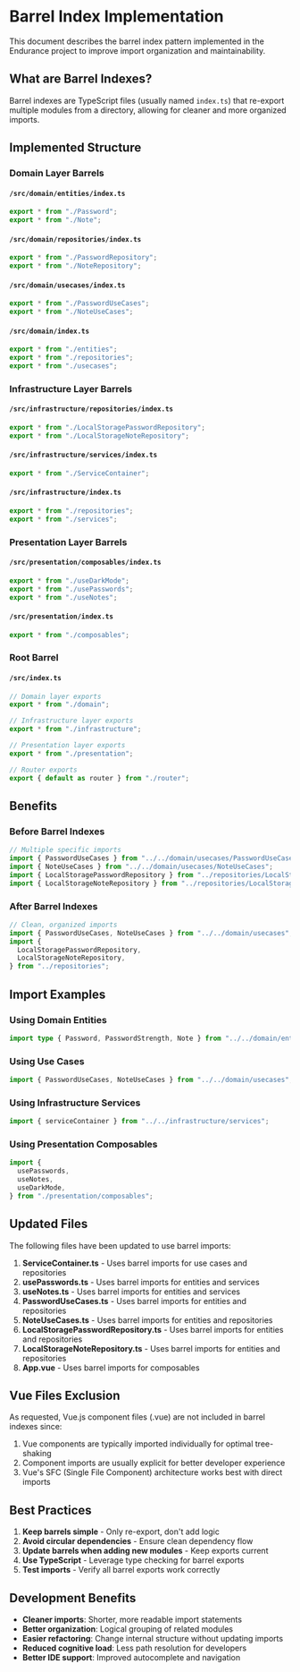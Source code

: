 # Barrel Index Implementation

This document describes the barrel index pattern implemented in the Endurance project to improve import organization and maintainability.

## What are Barrel Indexes?

Barrel indexes are TypeScript files (usually named `index.ts`) that re-export multiple modules from a directory, allowing for cleaner and more organized imports.

## Implemented Structure

### Domain Layer Barrels

#### `/src/domain/entities/index.ts`

```typescript
export * from "./Password";
export * from "./Note";
```

#### `/src/domain/repositories/index.ts`

```typescript
export * from "./PasswordRepository";
export * from "./NoteRepository";
```

#### `/src/domain/usecases/index.ts`

```typescript
export * from "./PasswordUseCases";
export * from "./NoteUseCases";
```

#### `/src/domain/index.ts`

```typescript
export * from "./entities";
export * from "./repositories";
export * from "./usecases";
```

### Infrastructure Layer Barrels

#### `/src/infrastructure/repositories/index.ts`

```typescript
export * from "./LocalStoragePasswordRepository";
export * from "./LocalStorageNoteRepository";
```

#### `/src/infrastructure/services/index.ts`

```typescript
export * from "./ServiceContainer";
```

#### `/src/infrastructure/index.ts`

```typescript
export * from "./repositories";
export * from "./services";
```

### Presentation Layer Barrels

#### `/src/presentation/composables/index.ts`

```typescript
export * from "./useDarkMode";
export * from "./usePasswords";
export * from "./useNotes";
```

#### `/src/presentation/index.ts`

```typescript
export * from "./composables";
```

### Root Barrel

#### `/src/index.ts`

```typescript
// Domain layer exports
export * from "./domain";

// Infrastructure layer exports
export * from "./infrastructure";

// Presentation layer exports
export * from "./presentation";

// Router exports
export { default as router } from "./router";
```

## Benefits

### Before Barrel Indexes

```typescript
// Multiple specific imports
import { PasswordUseCases } from "../../domain/usecases/PasswordUseCases";
import { NoteUseCases } from "../../domain/usecases/NoteUseCases";
import { LocalStoragePasswordRepository } from "../repositories/LocalStoragePasswordRepository";
import { LocalStorageNoteRepository } from "../repositories/LocalStorageNoteRepository";
```

### After Barrel Indexes

```typescript
// Clean, organized imports
import { PasswordUseCases, NoteUseCases } from "../../domain/usecases";
import {
  LocalStoragePasswordRepository,
  LocalStorageNoteRepository,
} from "../repositories";
```

## Import Examples

### Using Domain Entities

```typescript
import type { Password, PasswordStrength, Note } from "../../domain/entities";
```

### Using Use Cases

```typescript
import { PasswordUseCases, NoteUseCases } from "../../domain/usecases";
```

### Using Infrastructure Services

```typescript
import { serviceContainer } from "../../infrastructure/services";
```

### Using Presentation Composables

```typescript
import {
  usePasswords,
  useNotes,
  useDarkMode,
} from "./presentation/composables";
```

## Updated Files

The following files have been updated to use barrel imports:

1. **ServiceContainer.ts** - Uses barrel imports for use cases and repositories
2. **usePasswords.ts** - Uses barrel imports for entities and services
3. **useNotes.ts** - Uses barrel imports for entities and services
4. **PasswordUseCases.ts** - Uses barrel imports for entities and repositories
5. **NoteUseCases.ts** - Uses barrel imports for entities and repositories
6. **LocalStoragePasswordRepository.ts** - Uses barrel imports for entities and repositories
7. **LocalStorageNoteRepository.ts** - Uses barrel imports for entities and repositories
8. **App.vue** - Uses barrel imports for composables

## Vue Files Exclusion

As requested, Vue.js component files (.vue) are not included in barrel indexes since:

1. Vue components are typically imported individually for optimal tree-shaking
2. Component imports are usually explicit for better developer experience
3. Vue's SFC (Single File Component) architecture works best with direct imports

## Best Practices

1. **Keep barrels simple** - Only re-export, don't add logic
2. **Avoid circular dependencies** - Ensure clean dependency flow
3. **Update barrels when adding new modules** - Keep exports current
4. **Use TypeScript** - Leverage type checking for barrel exports
5. **Test imports** - Verify all barrel exports work correctly

## Development Benefits

- **Cleaner imports**: Shorter, more readable import statements
- **Better organization**: Logical grouping of related modules
- **Easier refactoring**: Change internal structure without updating imports
- **Reduced cognitive load**: Less path resolution for developers
- **Better IDE support**: Improved autocomplete and navigation
